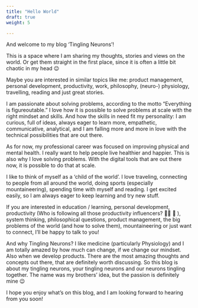 ```yaml
---
title: "Hello World"
draft: true
weight: 5

---
```


And welcome to my blog ‘Tingling Neurons’!

This is a space where I am sharing my thoughts, stories and views on the world. Or get them straight in the first place, since it is often a little bit chaotic in my head 😉

Maybe you are interested in similar topics like me: product management, personal development, productivity, work, philosophy, (neuro-) physiology, travelling, reading and just great stories.

I am passionate about solving problems, according to the motto “Everything is figureoutable.” 
I love how it is possible to solve problems at scale with the right mindset and skills. And how the skills in need fit my personality: I am curious, full of ideas, always eager to learn more, empathetic, communicative, analytical, and I am falling more and more in love with the technical possibilities that are out there. 

As for now, my professional career was focused on improving physical and mental health. I really want to help people live healthier and happier. This is also why I love solving problems. With the digital tools that are out there now, it is possible to do that at scale. 

I like to think of myself as a ‘child of the world’. I love traveling, connecting to people from all around the world, doing sports (especially mountaineering), spending time with myself and reading. I get excited easily, so I am always eager to keep learning and try new stuff. 

If you are interested in education / learning, personal development, productivity (Who is following all those productivity influencers? 🙋‍♀️ 🙈 ), system thinking, philosophical questions, product management, the big problems of the world (and how to solve them), mountaineering or just want to connect, I’ll be happy to talk to you!

And why Tingling Neurons? I like medicine (particularly Physiology) and I am totally amazed by how much can change, if we change our mindset. Also when we develop products. There are the most amazing thoughts and concepts out there, that are definitely worth discussing. So this blog is about my tingling neurons, your tingling neurons and our neurons tingling together. The name was my brothers’ idea, but the passion is definitely mine 😉

I hope you enjoy what’s on this blog, and I am looking forward to hearing from you soon!